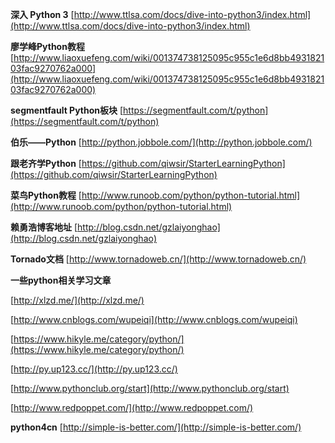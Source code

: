 **深入 Python 3**	[http://www.ttlsa.com/docs/dive-into-python3/index.html](http://www.ttlsa.com/docs/dive-into-python3/index.html)

**廖学峰Python教程**	[http://www.liaoxuefeng.com/wiki/001374738125095c955c1e6d8bb493182103fac9270762a000](http://www.liaoxuefeng.com/wiki/001374738125095c955c1e6d8bb493182103fac9270762a000)

**segmentfault Python板块**	[https://segmentfault.com/t/python](https://segmentfault.com/t/python)

**伯乐——Python**	[http://python.jobbole.com/](http://python.jobbole.com/)

**跟老齐学Python** 	[https://github.com/qiwsir/StarterLearningPython](https://github.com/qiwsir/StarterLearningPython)

**菜鸟Python教程**	[http://www.runoob.com/python/python-tutorial.html](http://www.runoob.com/python/python-tutorial.html)

**赖勇浩博客地址**	[http://blog.csdn.net/gzlaiyonghao](http://blog.csdn.net/gzlaiyonghao)

**Tornado文档**	[http://www.tornadoweb.cn/](http://www.tornadoweb.cn/)

**一些python相关学习文章**	

[http://xlzd.me/](http://xlzd.me/) 

[http://www.cnblogs.com/wupeiqi](http://www.cnblogs.com/wupeiqi)

[https://www.hikyle.me/category/python/](https://www.hikyle.me/category/python/)

[http://py.up123.cc/](http://py.up123.cc/)

[http://www.pythonclub.org/start](http://www.pythonclub.org/start)

[http://www.redpoppet.com/](http://www.redpoppet.com/)

**python4cn**	[http://simple-is-better.com/](http://simple-is-better.com/)
